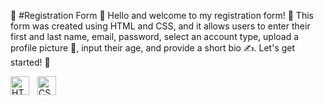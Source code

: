 📝 #Registration Form
🌟 Hello and welcome to my registration form! 🌟 This form was created using HTML and CSS, and it allows users to enter their first and last name, email, password, select an account type, upload a profile picture 📸, input their age, and provide a short bio ✍️. Let's get started! 🚀

<img align="left" alt="HTML" width="30px" style="padding-right:10px;" src="https://cdn.jsdelivr.net/gh/devicons/devicon/icons/html5/html5-plain.svg" />
<img align="left" alt="CSS" width="30px" style="padding-right:10px;" src="https://cdn.jsdelivr.net/gh/devicons/devicon/icons/css3/css3-plain.svg" />

<br> <!-- Add this line to create a line break -->
<br> <!-- Add this line to create a line break -->

